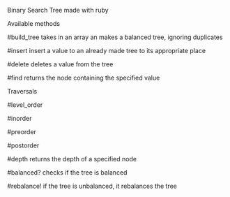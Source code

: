 Binary Search Tree made with ruby

Available methods

#build_tree takes in an array an makes a balanced tree, ignoring duplicates

#insert insert a value to an already made tree to its appropriate place

#delete deletes a value from the tree

#find returns the node containing the specified value

Traversals

#level_order

#inorder

#preorder

#postorder



#depth returns the depth of a specified node

#balanced? checks if the tree is balanced

#rebalance! if the tree is unbalanced, it rebalances the tree
